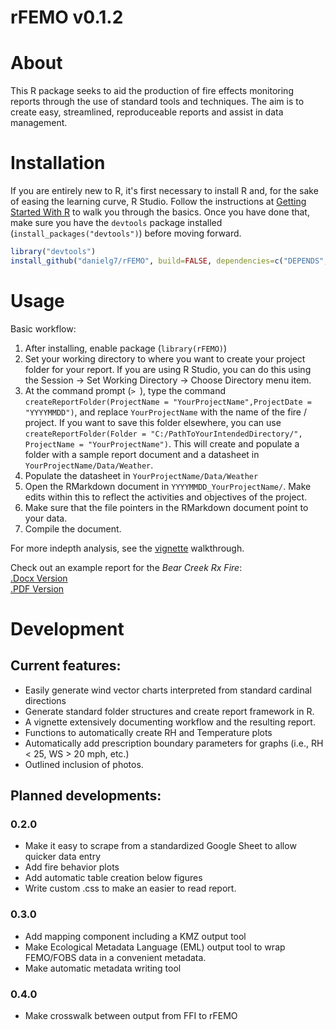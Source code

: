 # rFEMO v0.1.2

# About

This R package seeks to aid the production of fire effects monitoring reports through the use of standard tools and techniques. The aim is to create easy, streamlined, reproduceable reports and assist in data management.

# Installation

If you are entirely new to R, it's first necessary to install R and, for the sake of easing the learning curve, R Studio. Follow the instructions at [Getting Started With R](http://scs.math.yorku.ca/index.php/R:_Getting_started_with_R) to walk you through the basics. Once you have done that, make sure you have the `devtools` package installed (`install_packages("devtools")`) before moving forward.


```r
library("devtools")
install_github("danielg7/rFEMO", build=FALSE, dependencies=c("DEPENDS", "IMPORTS"))
```

# Usage

Basic workflow:

1. After installing, enable package (`library(rFEMO)`)
2. Set your working directory to where you want to create your project folder for your report. If you are using R Studio, you can do this using the Session -> Set Working Directory -> Choose Directory menu item. 
3. At the command prompt (`> `), type the command `createReportFolder(ProjectName = "YourProjectName",ProjectDate = "YYYYMMDD")`, and replace `YourProjectName` with the name of the fire / project. If you want to save this folder elsewhere, you can use `createReportFolder(Folder = "C:/PathToYourIntendedDirectory/", ProjectName = "YourProjectName")`. This will create and populate a folder with a sample report document and a datasheet in `YourProjectName/Data/Weather`.
4. Populate the datasheet in `YourProjectName/Data/Weather`
5. Open the RMarkdown document in `YYYYMMDD_YourProjectName/`. Make edits within this to reflect the activities and objectives of the project.
6. Make sure that the file pointers in the RMarkdown document point to your data.
7. Compile the document.

For more indepth analysis, see the [vignette](https://www.dropbox.com/s/86c9u81ch2qu9r8/Vignette.html?dl=0) walkthrough.

Check out an example report for the _Bear Creek Rx Fire_:  
[.Docx Version](https://github.com/danielg7/rFEMO/blob/master/20150708_BearCreekRx/20150708_BearCreekRx_Report.docx?raw=true)  
[.PDF Version](https://github.com/danielg7/rFEMO/blob/master/20150708_BearCreekRx/20150708_BearCreekRx_Report.pdf)  

# Development

## Current features:
* Easily generate wind vector charts interpreted from standard cardinal directions
* Generate standard folder structures and create report framework in R.
* A vignette extensively documenting workflow and the resulting report.
* Functions to automatically create RH and Temperature plots
* Automatically add prescription boundary parameters for graphs (i.e., RH < 25, WS > 20 mph, etc.)
* Outlined inclusion of photos.

## Planned developments:

### 0.2.0
* Make it easy to scrape from a standardized Google Sheet to allow quicker data entry
* Add fire behavior plots
* Add automatic table creation below figures
* Write custom .css to make an easier to read report.

### 0.3.0
* Add mapping component including a KMZ output tool
* Make Ecological Metadata Language (EML) output tool to wrap FEMO/FOBS data in a convenient metadata.
* Make automatic metadata writing tool

### 0.4.0
* Make crosswalk between output from FFI to rFEMO


